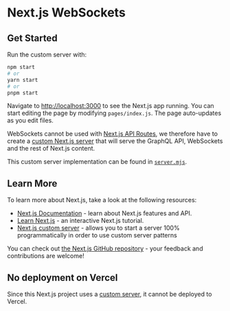 # Next.js WebSockets

## Get Started

Run the custom server with:

```sh
npm start
# or
yarn start
# or
pnpm start
```

Navigate to [http://localhost:3000](http://localhost:3000) to see the Next.js app running. You can
start editing the page by modifying `pages/index.js`. The page auto-updates as you edit files.

WebSockets cannot be used with
[Next.js API Routes](https://nextjs.org/docs/api-routes/introduction), we therefore have to create a
[custom Next.js server](https://nextjs.org/docs/advanced-features/custom-server) that will serve the
GraphQL API, WebSockets and the rest of Next.js content.

This custom server implementation can be found in [`server.mjs`](server.mjs).

## Learn More

To learn more about Next.js, take a look at the following resources:

- [Next.js Documentation](https://nextjs.org/docs) - learn about Next.js features and API.
- [Learn Next.js](https://nextjs.org/learn) - an interactive Next.js tutorial.
- [Next.js custom server](https://nextjs.org/docs/advanced-features/custom-server) - allows you to
  start a server 100% programmatically in order to use custom server patterns

You can check out [the Next.js GitHub repository](https://github.com/vercel/next.js/) - your
feedback and contributions are welcome!

## No deployment on Vercel

Since this Next.js project uses a
[custom server](https://nextjs.org/docs/advanced-features/custom-server), it cannot be deployed to
Vercel.
